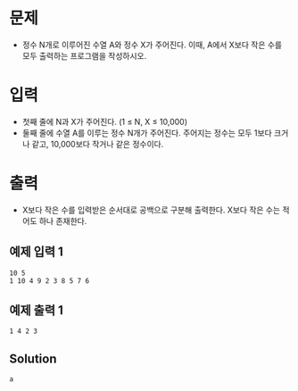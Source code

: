 # 문제
- 정수 N개로 이루어진 수열 A와 정수 X가 주어진다. 이때, A에서 X보다 작은 수를 모두 출력하는 프로그램을 작성하시오.

# 입력
- 첫째 줄에 N과 X가 주어진다. (1 ≤ N, X ≤ 10,000)
- 둘째 줄에 수열 A를 이루는 정수 N개가 주어진다. 주어지는 정수는 모두 1보다 크거나 같고, 10,000보다 작거나 같은 정수이다.

# 출력
- X보다 작은 수를 입력받은 순서대로 공백으로 구분해 출력한다. X보다 작은 수는 적어도 하나 존재한다.

## 예제 입력 1
```
10 5
1 10 4 9 2 3 8 5 7 6
```
## 예제 출력 1
```
1 4 2 3
```
## Solution
```python
a
```

